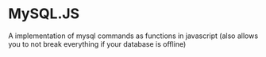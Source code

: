# MySQL.JS
A implementation of mysql commands as functions in javascript (also allows you to not break everything if your database is offline)
